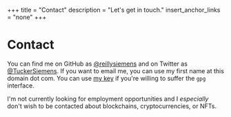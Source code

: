 +++
title = "Contact"
description = "Let's get in touch."
insert_anchor_links = "none"
+++
<h1>Contact</h1>

You can find me on GitHub as [@reillysiemens] and on Twitter as
[@TuckerSiemens]. If you want to email me, you can use my first name at this
domain dot com. You can use [my key] if you're willing to suffer the `gpg`
interface.

I'm not currently looking for employment opportunities and I _especially_ don't
wish to be contacted about blockchains, cryptocurrencies, or NFTs.

[@reillysiemens]: https://github.com/reillysiemens
[@TuckerSiemens]: https://twitter.com/TuckerSiemens
[my key]: https://github.com/reillysiemens.gpg
